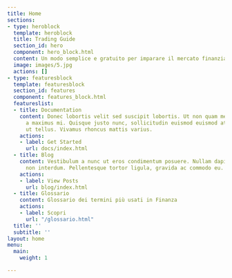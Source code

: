 ```yaml
---
title: Home
sections:
- type: heroblock
  template: heroblock
  title: Trading Guide
  section_id: hero
  component: hero_block.html
  content: Un modo semplice e gratuito per imparare il mercato finanziario
  image: images/5.jpg
  actions: []
- type: featuresblock
  template: featuresblock
  section_id: features
  component: features_block.html
  featureslist:
  - title: Documentation
    content: Donec lobortis velit sed suscipit lobortis. Ut non quam metus. Nullam
      a maximus mi. Quisque justo nunc, sollicitudin euismod euismod at, tincidunt
      ut tellus. Vivamus rhoncus mattis varius.
    actions:
    - label: Get Started
      url: docs/index.html
  - title: Blog
    content: Vestibulum a nunc ut eros condimentum posuere. Nullam dapibus quis nunc
      non interdum. Pellentesque tortor ligula, gravida ac commodo eu.
    actions:
    - label: View Posts
      url: blog/index.html
  - title: Glossario
    content: Glossario dei termini più usati in Finanza
    actions:
    - label: Scopri
      url: "/glossario.html"
  title: ''
  subtitle: ''
layout: home
menu:
  main:
    weight: 1

---
```

